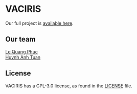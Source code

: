 # VACIRIS

Our full project is [available here](https://mega.nz/file/oT4WxRIC#lE7dicoKKpl4xhSqpej2rr2uNWYWDmB3OflorfzH8Zk).

## Our team

[Le Quang Phuc](https://www.facebook.com/phuc.lequang.9081/)</br>
[Huynh Anh Tuan](https://www.facebook.com/hat.cutie206)

## License

VACIRIS has a GPL-3.0 license, as found in the [LICENSE](LICENSE) file.

